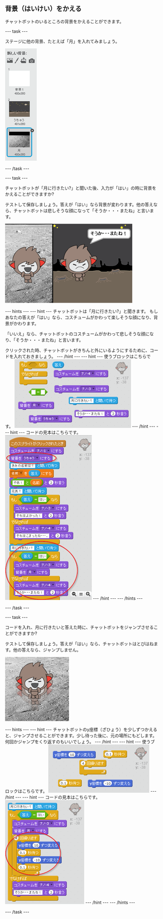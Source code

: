 ## 背景（はいけい）をかえる

チャットボットのいるところの背景をかえることができます。

--- task ---

ステージに他の背景、たとえば「月」を入れてみましょう。

![「月」を背景に入れる](images/chatbot-moon.png)

--- /task ---

--- task ---

チャットボットが「月に行きたい?」と聞いた後、入力が「はい」の時に背景をかえることができますか?

テストして保存しましょう。答えが「はい」なら背景が変わります。他の答えなら、チャットボットは悲しそうな顔になって「そうか・・・またね」と言います。

![背景をかえる](images/chatbot-backdrop-test.png)

--- hints --- --- hint --- チャットボットは「月に行きたい?」と聞きます。 もしあなたの答えが「はい」なら、コスチュームがかわって楽しそうな顔になり、背景がかわります。

「いいえ」なら、チャットボットのコスチュームがかわって悲しそうな顔になり、「そうか・・・またね」と言います。

クリックされた時、チャットボットがきちんと外にいるようにするために、コードを入れておきましょう。 --- /hint --- --- hint --- 使うブロックはこちらです。 ![Blocks for changing the backdrop](images/chatbot-backdrop-blocks.png) --- /hint --- --- hint --- コードの見本はこちらです。 ![Code for changing the backdrop](images/chatbot-backdrop-code.png) --- /hint --- --- /hints ---

--- /task ---

--- task ---

コードを入れ、月に行きたいと答えた時に、チャットボットをジャンプさせることができますか?

テストして保存しましょう。答えが「はい」なら、チャットボットはとびはねます。他の答えなら、ジャンプしません。

![チャットボットをジャンプさせる](images/chatbot-jump-test.png)

--- hints --- --- hint --- チャットボットのy座標（ざひょう）を少しずつかえると、ジャンプさせることができます。少し待った後に、元の場所にもどします。 何回かジャンプをくり返すのもいいでしょう。 --- /hint --- --- hint --- 使うブロックはこちらです。 ![Blocks for a jumping ChatBot](images/chatbot-jump-blocks.png) --- /hint --- --- hint --- コードの見本はこちらです。 ![Code for a jumping ChatBot](images/chatbot-jump-code.png) --- /hint --- --- /hints ---

--- /task ---